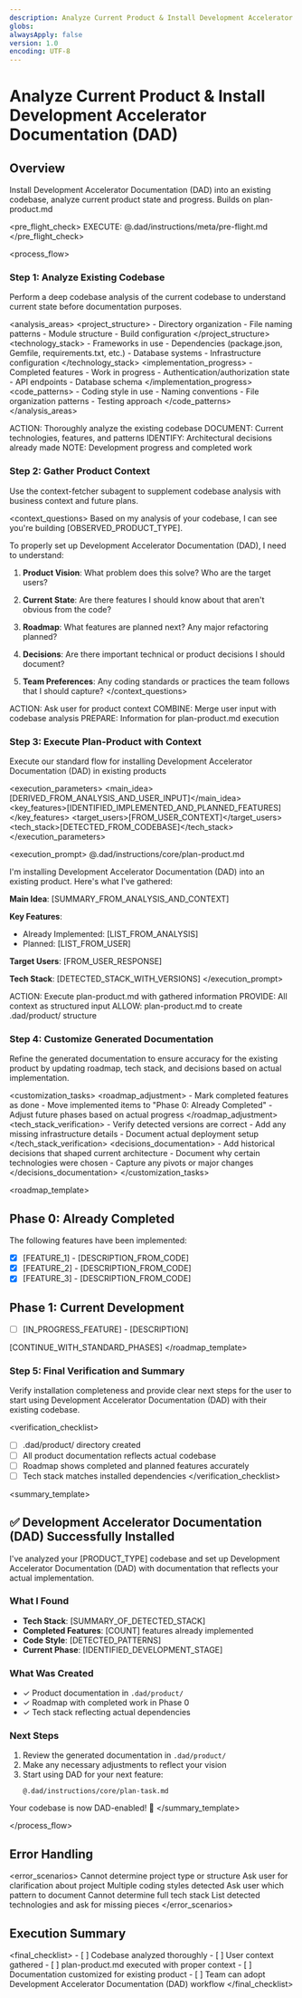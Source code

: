 ```yaml
---
description: Analyze Current Product & Install Development Accelerator Documentation (DAD)
globs:
alwaysApply: false
version: 1.0
encoding: UTF-8
---
```


# Analyze Current Product & Install Development Accelerator Documentation (DAD)

## Overview

Install Development Accelerator Documentation (DAD) into an existing codebase, analyze current product state and progress. Builds on plan-product.md

<pre_flight_check>
EXECUTE: @.dad/instructions/meta/pre-flight.md
</pre_flight_check>

<process_flow>

<step number="1" name="analyze_existing_codebase">

### Step 1: Analyze Existing Codebase

Perform a deep codebase analysis of the current codebase to understand current state before documentation purposes.

<analysis_areas>
<project_structure> - Directory organization - File naming patterns - Module structure - Build configuration
</project_structure>
<technology_stack> - Frameworks in use - Dependencies (package.json, Gemfile, requirements.txt, etc.) - Database systems - Infrastructure configuration
</technology_stack>
<implementation_progress> - Completed features - Work in progress - Authentication/authorization state - API endpoints - Database schema
</implementation_progress>
<code_patterns> - Coding style in use - Naming conventions - File organization patterns - Testing approach
</code_patterns>
</analysis_areas>

<instructions>
  ACTION: Thoroughly analyze the existing codebase
  DOCUMENT: Current technologies, features, and patterns
  IDENTIFY: Architectural decisions already made
  NOTE: Development progress and completed work
</instructions>

</step>

<step number="2" subagent="context-fetcher" name="gather_product_context">

### Step 2: Gather Product Context

Use the context-fetcher subagent to supplement codebase analysis with business context and future plans.

<context_questions>
Based on my analysis of your codebase, I can see you're building [OBSERVED_PRODUCT_TYPE].

To properly set up Development Accelerator Documentation (DAD), I need to understand:

1. **Product Vision**: What problem does this solve? Who are the target users?

2. **Current State**: Are there features I should know about that aren't obvious from the code?

3. **Roadmap**: What features are planned next? Any major refactoring planned?

4. **Decisions**: Are there important technical or product decisions I should document?

5. **Team Preferences**: Any coding standards or practices the team follows that I should capture?
   </context_questions>

<instructions>
  ACTION: Ask user for product context
  COMBINE: Merge user input with codebase analysis
  PREPARE: Information for plan-product.md execution
</instructions>

</step>

<step number="3" name="execute_plan_product">

### Step 3: Execute Plan-Product with Context

Execute our standard flow for installing Development Accelerator Documentation (DAD) in existing products

<execution_parameters>
<main_idea>[DERIVED_FROM_ANALYSIS_AND_USER_INPUT]</main_idea>
<key_features>[IDENTIFIED_IMPLEMENTED_AND_PLANNED_FEATURES]</key_features>
<target_users>[FROM_USER_CONTEXT]</target_users>
<tech_stack>[DETECTED_FROM_CODEBASE]</tech_stack>
</execution_parameters>

<execution_prompt>
@.dad/instructions/core/plan-product.md

I'm installing Development Accelerator Documentation (DAD) into an existing product. Here's what I've gathered:

**Main Idea**: [SUMMARY_FROM_ANALYSIS_AND_CONTEXT]

**Key Features**:

- Already Implemented: [LIST_FROM_ANALYSIS]
- Planned: [LIST_FROM_USER]

**Target Users**: [FROM_USER_RESPONSE]

**Tech Stack**: [DETECTED_STACK_WITH_VERSIONS]
</execution_prompt>

<instructions>
  ACTION: Execute plan-product.md with gathered information
  PROVIDE: All context as structured input
  ALLOW: plan-product.md to create .dad/product/ structure
</instructions>

</step>

<step number="4" name="customize_generated_files">

### Step 4: Customize Generated Documentation

Refine the generated documentation to ensure accuracy for the existing product by updating roadmap, tech stack, and decisions based on actual implementation.

<customization_tasks>
<roadmap_adjustment> - Mark completed features as done - Move implemented items to "Phase 0: Already Completed" - Adjust future phases based on actual progress
</roadmap_adjustment>
<tech_stack_verification> - Verify detected versions are correct - Add any missing infrastructure details - Document actual deployment setup
</tech_stack_verification>
<decisions_documentation> - Add historical decisions that shaped current architecture - Document why certain technologies were chosen - Capture any pivots or major changes
</decisions_documentation>
</customization_tasks>

<roadmap_template>

## Phase 0: Already Completed

The following features have been implemented:

- [x] [FEATURE_1] - [DESCRIPTION_FROM_CODE]
- [x] [FEATURE_2] - [DESCRIPTION_FROM_CODE]
- [x] [FEATURE_3] - [DESCRIPTION_FROM_CODE]

## Phase 1: Current Development

- [ ] [IN_PROGRESS_FEATURE] - [DESCRIPTION]

[CONTINUE_WITH_STANDARD_PHASES]
</roadmap_template>

</step>

<step number="5" name="final_verification">

### Step 5: Final Verification and Summary

Verify installation completeness and provide clear next steps for the user to start using Development Accelerator Documentation (DAD) with their existing codebase.

<verification_checklist>

- [ ] .dad/product/ directory created
- [ ] All product documentation reflects actual codebase
- [ ] Roadmap shows completed and planned features accurately
- [ ] Tech stack matches installed dependencies
      </verification_checklist>

<summary_template>

## ✅ Development Accelerator Documentation (DAD) Successfully Installed

I've analyzed your [PRODUCT_TYPE] codebase and set up Development Accelerator Documentation (DAD) with documentation that reflects your actual implementation.

### What I Found

- **Tech Stack**: [SUMMARY_OF_DETECTED_STACK]
- **Completed Features**: [COUNT] features already implemented
- **Code Style**: [DETECTED_PATTERNS]
- **Current Phase**: [IDENTIFIED_DEVELOPMENT_STAGE]

### What Was Created

- ✓ Product documentation in `.dad/product/`
- ✓ Roadmap with completed work in Phase 0
- ✓ Tech stack reflecting actual dependencies

### Next Steps

1. Review the generated documentation in `.dad/product/`
2. Make any necessary adjustments to reflect your vision
3. Start using DAD for your next feature:
   ```
   @.dad/instructions/core/plan-task.md
   ```

Your codebase is now DAD-enabled! 🚀
</summary_template>

</step>

</process_flow>

## Error Handling

<error_scenarios>
<scenario name="no_clear_structure">
<condition>Cannot determine project type or structure</condition>
<action>Ask user for clarification about project</action>
</scenario>
<scenario name="conflicting_patterns">
<condition>Multiple coding styles detected</condition>
<action>Ask user which pattern to document</action>
</scenario>
<scenario name="missing_dependencies">
<condition>Cannot determine full tech stack</condition>
<action>List detected technologies and ask for missing pieces</action>
</scenario>
</error_scenarios>

## Execution Summary

<final_checklist>
<verify> - [ ] Codebase analyzed thoroughly - [ ] User context gathered - [ ] plan-product.md executed with proper context - [ ] Documentation customized for existing product - [ ] Team can adopt Development Accelerator Documentation (DAD) workflow
</verify>
</final_checklist>
